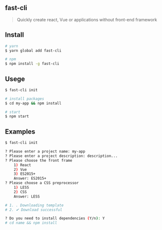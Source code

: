 ## fast-cli

> Quickly create react, Vue or applications without front-end framework

## Install
```bash
# yarn
$ yarn global add fast-cli

# npm
$ npm install -g fast-cli
```

## Usege

```bash
$ fast-cli init

# install packages
$ cd my-app && npm install

# start
$ npm start
```

## Examples
```bash
$ fast-cli init

? Please enter a project name: my-app
? Please enter a project description: description...
? Please choose the front frame
    1) React
    2) Vue
    3) ES2015+
    Answer: ES2015+
? Please choose a CSS preprocessor
    1) LESS
    2) CSS
    Answer: LESS

# 1. . Downloading template
# 2. ✔ Download successful

? Do you need to install dependencies (Y/n): Y
# cd name && npm install
```